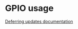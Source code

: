 # GPIO usage

[Deferring updates documentation](https://github.com/Azure-Sphere-DevX/AzureSphereDevX.Examples/wiki/Deferring-updates)
